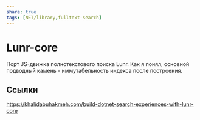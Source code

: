 ```yaml
---
share: true
tags: [NET/library,fulltext-search]
---
```

# Lunr-core
Порт JS-движка полнотекстового поиска Lunr.
Как я понял, основной подводный камень - иммутабельность индекса после построения.
## Ссылки
https://khalidabuhakmeh.com/build-dotnet-search-experiences-with-lunr-core
